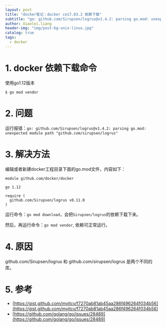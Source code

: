 ```yaml
---
layout: post
title: "docker笔记：docker ce17.03.2 依赖下载"
subtitle: "go: github.com/Sirupsen/logrus@v1.4.2: parsing go.mod: unexpected module path github.com/sirupsen/logrus"
author: Xiaolei.liang
header-img: "img/post-bg-unix-linux.jpg"
catalog: true
tags:
  - docker
---
```


# 1. docker 依赖下载命令

使用go1.12版本

```
$ go mod vendor
```

# 2. 问题

运行报错：``go: github.com/Sirupsen/logrus@v1.4.2: parsing go.mod: unexpected module path "github.com/sirupsen/logrus"``

# 3. 解决方法

编辑或者新建docker工程目录下面的go.mod文件，内容如下：

```
module github.com/docker/docker

go 1.12

require (
  github.com/Sirupsen/logrus v0.11.0
)

```

运行命令：``go mod download``，会把``Sirupsen/logrus``的依赖下载下来。

然后，再运行命令：``go mod vendor``, 依赖可正常运行。

# 4. 原因
github.com/Sirupsen/logrus 和 github.com/sirupsen/logrus 是两个不同的库。

# 5. 参考
* [https://gist.github.com/myitcv/f7270ab81ab45aa286f496264f034b56](https://gist.github.com/myitcv/f7270ab81ab45aa286f496264f034b56)
* [https://github.com/golang/go/issues/28489](https://github.com/golang/go/issues/28489)

